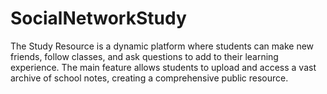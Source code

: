 # SocialNetworkStudy
The Study Resource is a dynamic platform where students can make new friends, follow classes, and ask questions to add to their learning experience. The main feature allows students to upload and access a vast archive of school notes, creating a comprehensive public resource.
